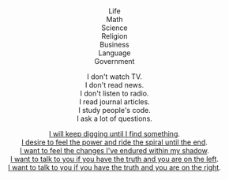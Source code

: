 
<br/>
<br/>
<br/>
<br/>

<p align="center">
Life<br/>
Math<br/>
Science<br/>
Religion<br/>
Business<br/>
Language<br/>
Government
</p>

<p align="center">
  I don't watch TV.<br/>
  I don't read news.<br/>
  I don't listen to radio.<br/>
  I read journal articles.<br/>
  I study people's code.<br/>
  I ask a lot of questions.<br/>
</p>

<p align="center">
  <a href="https://www.youtube.com/watch?v=NfpwKs1REg0#t=4m19s">I will keep digging until I find something</a>.<br/>
  <a href="https://www.youtube.com/watch?v=mBgviceBzFs#t=5m20s">I desire to feel the power and ride the spiral until the end</a>.<br/>
  <a href="https://www.youtube.com/watch?v=GIuZUCpm9hc#t=2m55s">I want to feel the changes I've endured within my shadow</a>.<br/>
  <a href="https://www.youtube.com/watch?v=tqjOrkMHUkk">I want to talk to you if you have the truth and you are on the left</a>.<br/>
  <a href="https://www.youtube.com/watch?v=1rkNR12j1pI">I want to talk to you if you have the truth and you are on the right</a>.<br/>
</p>

<br/>
<br/>
<br/>
<br/>
